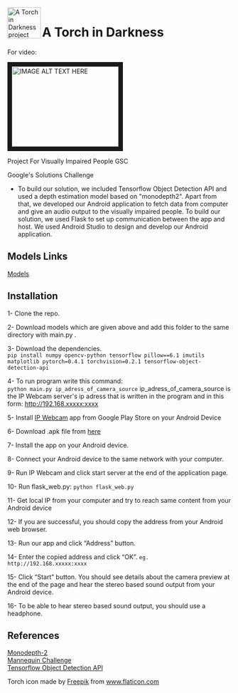 <img align="left" width="75" height="70" src="https://github.com/ozgurkara99/project-for-visually-impaired-people-gsc/blob/master/torch.png" alt="A Torch in Darkness project app icon">

# A Torch in Darkness

For video:

<a href="http://www.youtube.com/watch?feature=player_embedded&v=tk5gTQsqOwM
" target="_blank"><img src="http://img.youtube.com/vi/tk5gTQsqOwM/0.jpg" 
alt="IMAGE ALT TEXT HERE" width="240" height="180" border="10" /></a>

Project For Visually Impaired People GSC

Google's Solutions Challenge
- To build our solution, we included Tensorflow Object Detection API and used a depth estimation model based on "monodepth2". Apart from that, we developed our Android application to fetch data from computer and give an audio output to the visually impaired people. To build our solution, we used Flask to set up communication between the app and host. We used Android Studio to design and develop our Android application.

## Models Links
[Models](https://drive.google.com/open?id=1Q28giepDWvGJzW1IDZaEVDbYSUW-z7Aw)

## Installation
1- Clone the repo.

2- Download models which are given above and add this folder to the same directory with main.py .

3- Download the dependencies.  
`pip install numpy opencv-python tensorflow pillow==6.1 imutils matplotlib pytorch=0.4.1 torchvision=0.2.1 tensorflow-object-detection-api`  

4- To run program write this command:  
`python main.py ip_adress_of_camera_source`
ip_adress_of_camera_source is the IP Webcam server's ip adress that is written in the program and in this form: http://192.168.xxxxx:xxxx

5- Install [IP Webcam](https://play.google.com/store/apps/details?id=com.pas.webcam&hl=tr) app from Google Play Store on your Android Device 

6- Download .apk file from [here](https://github.com/ozgurkara99/project-for-visually-impaired-people-gsc/blob/master/android_app/app/release/app-release.apk)

7- Install the app on your Android device.

8- Connect your Android device to the same network with your computer.

9- Run IP Webcam and click start server at the end of the application page.

10- Run flask_web.py:
`python flask_web.py`

11- Get local IP from your computer and try to reach same content from your Android device

12- If you are successful, you should copy the address from your Android web browser.

13- Run our app and click “Address” button.

14- Enter the copied address and click “OK”.
`eg. http://192.168.xxxxx:xxxx`

15- Click “Start” button. You should see details about the camera preview at the end of the page and hear the stereo based sound output from your Android device.

16- To be able to hear stereo based sound output, you should use a headphone.

## References
[Monodepth-2](https://github.com/nianticlabs/monodepth2)   
[Mannequin Challenge](https://github.com/google/mannequinchallenge)  
[Tensorflow Object Detection API](https://github.com/tensorflow/models/tree/master/research/object_detection)

Torch icon made by <a href="https://www.flaticon.com/authors/freepik" title="Freepik">Freepik</a> from <a href="https://www.flaticon.com/" title="Flaticon"> www.flaticon.com</a>
